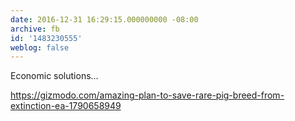 ```yaml
---
date: 2016-12-31 16:29:15.000000000 -08:00
archive: fb
id: '1483230555'
weblog: false
---
```


Economic solutions...

https://gizmodo.com/amazing-plan-to-save-rare-pig-breed-from-extinction-ea-1790658949
